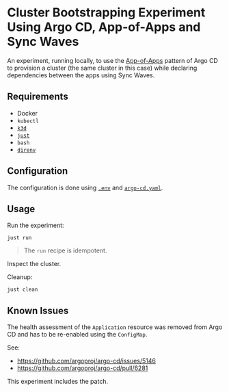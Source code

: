 # Cluster Bootstrapping Experiment Using Argo CD, App-of-Apps and Sync Waves

An experiment, running locally, to use the [App-of-Apps](https://argoproj.github.io/argo-cd/operator-manual/cluster-bootstrapping/) pattern of Argo CD to provision a cluster (the same cluster in this case) while declaring dependencies between the apps using Sync Waves.

## Requirements

- Docker
- `kubectl`
- [`k3d`](https://k3d.io)
- [`just`](https://github.com/casey/just)
- `bash`
- [`direnv`](https://direnv.net)

## Configuration

The configuration is done using [`.env`](./.env) and [`argo-cd.yaml`](argo-cd.yaml).

## Usage

Run the experiment:

```shell
just run
```

> The `run` recipe is idempotent.

Inspect the cluster.

Cleanup:

```shell
just clean
```

## Known Issues

The health assessment of the `Application` resource was removed from Argo CD and has to be re-enabled using the `ConfigMap`.

See:

- https://github.com/argoproj/argo-cd/issues/5146
- https://github.com/argoproj/argo-cd/pull/6281

This experiment includes the patch.
